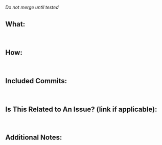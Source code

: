 ###### *Do not merge until tested*
## What:  
&nbsp;

## How:
&nbsp;

## Included Commits:
&nbsp;

## Is This Related to An Issue? (link if applicable):
&nbsp;

## Additional Notes:
